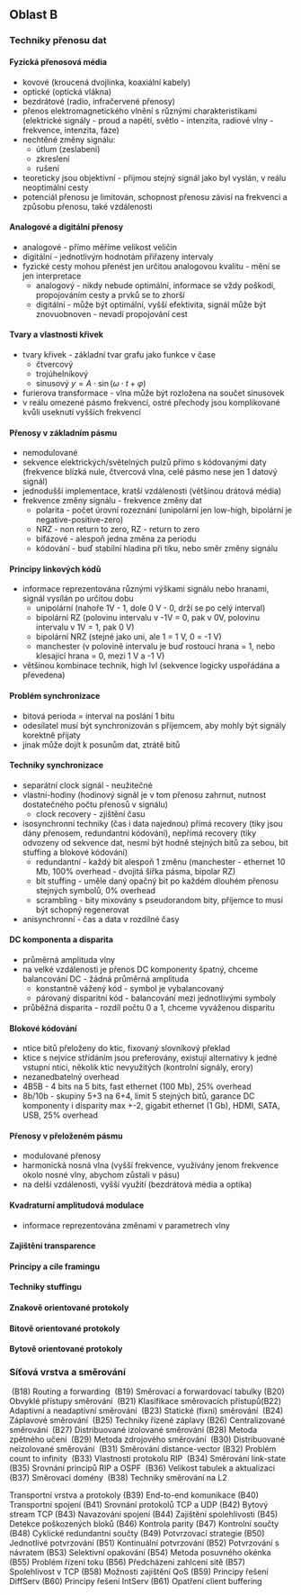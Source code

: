 ## Oblast B

### Techniky přenosu dat

#### Fyzická přenosová média

- kovové (kroucená dvojlinka, koaxiální kabely)
- optické (optická vlákna)
- bezdrátové (radio, infračervené přenosy)
- přenos elektromagnetického vlnění s různými charakteristikami (elektrické signály - proud a napětí, světlo - intenzita, radiové vlny - frekvence, intenzita, fáze)
- nechtěné změny signálu:
	- útlum (zeslabení)
	- zkreslení
	- rušení
- teoreticky jsou objektivní - přijmou stejný signál jako byl vyslán, v reálu neoptimální cesty
- potenciál přenosu je limitován, schopnost přenosu závisí na frekvenci a způsobu přenosu, také vzdálenosti

#### Analogové a digitální přenosy

- analogové - přímo měříme velikost veličin
- digitální - jednotlivým hodnotám přiřazeny intervaly
- fyzické cesty mohou přenést jen určitou analogovou kvalitu - mění se jen interpretace
	- analogový - nikdy nebude optimální, informace se vždy poškodí, propojováním cesty a prvků se to zhorší
	- digitální - může být optimální, vyšší efektivita, signál může být znovuobnoven - nevadí propojování cest

#### Tvary a vlastnosti křivek

- tvary křivek - základní tvar grafu jako funkce v čase
	- čtvercový
	- trojúhelníkový
	- sinusový $y=A\cdot\sin(\omega\cdot t+\varphi)$
- furierova transformace - vlna může být rozložena na součet sinusovek
- v reálu omezené pásmo frekvencí, ostré přechody jsou komplikované kvůli useknutí vyšších frekvencí

#### Přenosy v základním pásmu

- nemodulované
- sekvence elektrických/světelných pulzů přímo s kódovanými daty (frekvence blízká nule, čtvercová vlna, celé pásmo nese jen 1 datový signál)
- jednodušší implementace, kratší vzdálenosti (většinou drátová média)
- frekvence změny signálu - frekvence změny dat
	- polarita - počet úrovní rozeznání (unipolární jen low-high, bipolární je negative-positive-zero)
	- NRZ - non return to zero, RZ - return to zero
	- bifázové - alespoň jedna změna za periodu
	- kódování - buď stabilní hladina při tiku, nebo směr změny signálu

#### Principy linkových kódů

- informace reprezentována různými výškami signálu nebo hranami, signál vysílán po určitou dobu
	- unipolární (nahoře 1V - 1, dole 0 V - 0, drží se po celý interval)
	- bipolární RZ (polovinu intervalu v -1V = 0, pak v 0V, polovinu intervalu v 1V = 1, pak 0 V)
	- bipolární NRZ (stejné jako uni, ale 1 = 1 V, 0 = -1 V)
	- manchester (v polovině intervalu je buď rostoucí hrana = 1, nebo klesající hrana = 0, mezi 1 V a -1 V)
- většinou kombinace technik, high lvl (sekvence logicky uspořádána a převedena)

#### Problém synchronizace

- bitová perioda = interval na poslání 1 bitu
- odesílatel musí být synchronizován s příjemcem, aby mohly být signály korektně přijaty
- jinak může dojít k posunům dat, ztrátě bitů

#### Techniky synchronizace

- separátní clock signál - neužitečné
- vlastní-hodiny (hodinový signál je v tom přenosu zahrnut, nutnost dostatečného počtu přenosů v signálu)
	- clock recovery - zjištění času
- isosynchronní techniky (čas i data najednou) přímá recovery (tiky jsou dány přenosem, redundantní kódování), nepřímá recovery (tiky odvozeny od sekvence dat, nesmí být hodně stejných bitů za sebou, bit stuffing a blokové kódování)
	- redundantní - každý bit alespoň 1 změnu (manchester - ethernet 10 Mb, 100% overhead - dvojitá šířka pásma, bipolar RZ)
	- bit stuffing - uměle daný opačný bit po každém dlouhém přenosu stejných symbolů, 0% overhead
	- scrambling - bity mixovány s pseudorandom bity, příjemce to musí být schopný regenerovat
- anisynchronní - čas a data v rozdílné časy

#### DC komponenta a disparita

- průměrná amplituda vlny
- na velké vzdálenosti je přenos DC komponenty špatný, chceme balancování DC - žádná průměrná amplituda
	- konstantně vážený kód - symbol je vybalancovaný
	- párovaný disparitní kód - balancování mezi jednotlivými symboly
- průběžná disparita - rozdíl počtu 0 a 1, chceme vyváženou disparitu

#### Blokové kódování

- ntice bitů přeloženy do ktic, fixovaný slovníkový překlad
- ktice s nejvíce střídáním jsou preferovány, existují alternativy k jedné vstupní ntici, několik ktic nevyužitých (kontrolní signály, erory)
- nezanedbatelný overhead
- 4B5B - 4 bits na 5 bits, fast ethernet (100 Mb), 25% overhead
- 8b/10b - skupiny 5+3 na 6+4, limit 5 stejných bitů, garance DC komponenty i disparity max +-2, gigabit ethernet (1 Gb), HDMI, SATA, USB, 25% overhead

#### Přenosy v přeloženém pásmu

- modulované přenosy
- harmonická nosná vlna (vyšší frekvence, využívány jenom frekvence okolo nosné vlny, abychom zůstali v pásu)
- na delší vzdálenosti, vyšší využití (bezdrátová média a optika)

#### Kvadraturní amplitudová modulace

- informace reprezentována změnami v parametrech vlny

#### Zajištění transparence
#### Principy a cíle framingu
#### Techniky stuffingu
#### Znakově orientované protokoly
#### Bitově orientované protokoly
#### Bytově orientované protokoly



### Síťová vrstva a směrování
​    (B18) Routing a forwarding
​    (B19) Směrovací a forwardovací tabulky
​    (B20) Obvyklé přístupy směrování
​    (B21) Klasifikace směrovacích přístupů
​    (B22) Adaptivní a neadaptivní směrování
​    (B23) Statické (fixní) směrování
​    (B24) Záplavové směrování
​    (B25) Techniky řízené záplavy
​    (B26) Centralizované směrování
​    (B27) Distribuované izolované směrování
​    (B28) Metoda zpětného učení
​    (B29) Metoda zdrojového směrování
​    (B30) Distribuované neizolované směrování
​    (B31) Směrování distance-vector
​    (B32) Problém count to infinity
​    (B33) Vlastnosti protokolu RIP
​    (B34) Směrování link-state
​    (B35) Srovnání principů RIP a OSPF
​    (B36) Velikost tabulek a aktualizací
​    (B37) Směrovací domény
​    (B38) Techniky směrování na L2

Transportní vrstva a protokoly
    (B39) End-to-end komunikace
    (B40) Transportní spojení
    (B41) Srovnání protokolů TCP a UDP
    (B42) Bytový stream TCP
    (B43) Navazování spojení
    (B44) Zajištění spolehlivosti
    (B45) Detekce poškozených bloků
    (B46) Kontrola parity
    (B47) Kontrolní součty
    (B48) Cyklické redundantní součty
    (B49) Potvrzovací strategie
    (B50) Jednotlivé potvrzování
    (B51) Kontinuální potvrzování
    (B52) Potvrzování s návratem
    (B53) Selektivní opakování
    (B54) Metoda posuvného okénka
    (B55) Problém řízení toku
    (B56) Předcházení zahlcení sítě
    (B57) Spolehlivost v TCP
    (B58) Možnosti zajištění QoS
    (B59) Principy řešení DiffServ
    (B60) Principy řešení IntServ
    (B61) Opatření client buffering